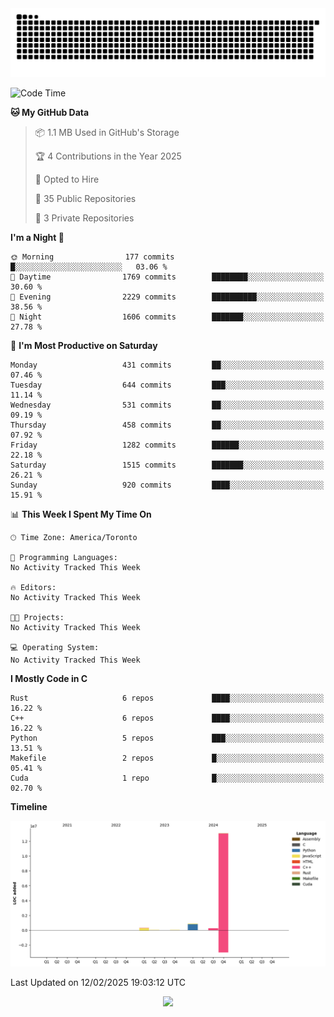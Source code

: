 <picture>
  <source media="(prefers-color-scheme: dark)" srcset="https://raw.githubusercontent.com/kkli08/kkli08/output/github-contribution-grid-snake-dark.svg">
  <source media="(prefers-color-scheme: light)" srcset="https://raw.githubusercontent.com/kkli08/kkli08/output/github-contribution-grid-snake.svg">
  <img alt="github contribution grid snake animation" src="https://raw.githubusercontent.com/kkli08/kkli08/output/github-contribution-grid-snake.svg">
</picture>


<!--START_SECTION:waka-->
![Code Time](http://img.shields.io/badge/Code%20Time-123%20hrs%2034%20mins-blue)

**🐱 My GitHub Data** 

> 📦 1.1 MB Used in GitHub's Storage 
 > 
> 🏆 4 Contributions in the Year 2025
 > 
> 💼 Opted to Hire
 > 
> 📜 35 Public Repositories 
 > 
> 🔑 3 Private Repositories 
 > 
**I'm a Night 🦉** 

```text
🌞 Morning                177 commits         █░░░░░░░░░░░░░░░░░░░░░░░░   03.06 % 
🌆 Daytime                1769 commits        ████████░░░░░░░░░░░░░░░░░   30.60 % 
🌃 Evening                2229 commits        ██████████░░░░░░░░░░░░░░░   38.56 % 
🌙 Night                  1606 commits        ███████░░░░░░░░░░░░░░░░░░   27.78 % 
```
📅 **I'm Most Productive on Saturday** 

```text
Monday                   431 commits         ██░░░░░░░░░░░░░░░░░░░░░░░   07.46 % 
Tuesday                  644 commits         ███░░░░░░░░░░░░░░░░░░░░░░   11.14 % 
Wednesday                531 commits         ██░░░░░░░░░░░░░░░░░░░░░░░   09.19 % 
Thursday                 458 commits         ██░░░░░░░░░░░░░░░░░░░░░░░   07.92 % 
Friday                   1282 commits        ██████░░░░░░░░░░░░░░░░░░░   22.18 % 
Saturday                 1515 commits        ███████░░░░░░░░░░░░░░░░░░   26.21 % 
Sunday                   920 commits         ████░░░░░░░░░░░░░░░░░░░░░   15.91 % 
```


📊 **This Week I Spent My Time On** 

```text
🕑︎ Time Zone: America/Toronto

💬 Programming Languages: 
No Activity Tracked This Week

🔥 Editors: 
No Activity Tracked This Week

🐱‍💻 Projects: 
No Activity Tracked This Week

💻 Operating System: 
No Activity Tracked This Week
```

**I Mostly Code in C** 

```text
Rust                     6 repos             ████░░░░░░░░░░░░░░░░░░░░░   16.22 % 
C++                      6 repos             ████░░░░░░░░░░░░░░░░░░░░░   16.22 % 
Python                   5 repos             ███░░░░░░░░░░░░░░░░░░░░░░   13.51 % 
Makefile                 2 repos             █░░░░░░░░░░░░░░░░░░░░░░░░   05.41 % 
Cuda                     1 repo              █░░░░░░░░░░░░░░░░░░░░░░░░   02.70 % 
```



**Timeline**

![Lines of Code chart](https://raw.githubusercontent.com/kkli08/kkli08/main/assets/bar_graph.png)


 Last Updated on 12/02/2025 19:03:12 UTC
<!--END_SECTION:waka-->


<div align="center">
    <img  src="https://github-readme-streak-stats.herokuapp.com/?user=kkli08&theme=cobalt" />
</div>

<br/>
<br/>
<br/>
